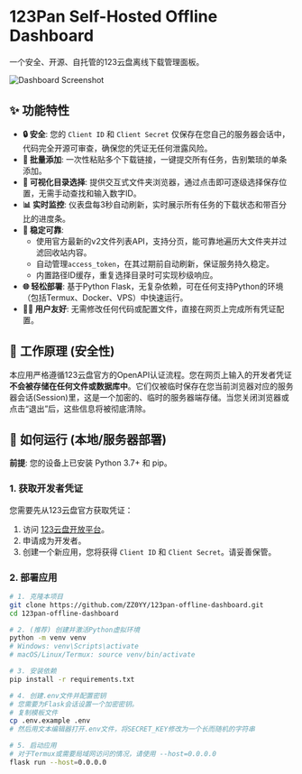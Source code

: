 # 123Pan Self-Hosted Offline Dashboard

一个安全、开源、自托管的123云盘离线下载管理面板。

![Dashboard Screenshot](https://p.inari.site/usr/1764/68aab99e51720.jpg)

## ✨ 功能特性

- **🔒 安全**: 您的 `Client ID` 和 `Client Secret` 仅保存在您自己的服务器会话中，代码完全开源可审查，确保您的凭证无任何泄露风险。
- **🚀 批量添加**: 一次性粘贴多个下载链接，一键提交所有任务，告别繁琐的单条添加。
- **🌳 可视化目录选择**: 提供交互式文件夹浏览器，通过点击即可逐级选择保存位置，无需手动查找和输入数字ID。
- **📊 实时监控**: 仪表盘每3秒自动刷新，实时展示所有任务的下载状态和带百分比的进度条。
- **💪 稳定可靠**:
    - 使用官方最新的v2文件列表API，支持分页，能可靠地遍历大文件夹并过滤回收站内容。
    - 自动管理`access_token`，在其过期前自动刷新，保证服务持久稳定。
    - 内置路径ID缓存，重复选择目录时可实现秒级响应。
- **🌐 轻松部署**: 基于Python Flask，无复杂依赖，可在任何支持Python的环境（包括Termux、Docker、VPS）中快速运行。
- **👨‍💻 用户友好**: 无需修改任何代码或配置文件，直接在网页上完成所有凭证配置。

## 🔐 工作原理 (安全性)

本应用严格遵循123云盘官方的OpenAPI认证流程。您在网页上输入的开发者凭证**不会被存储在任何文件或数据库中**。它们仅被临时保存在您当前浏览器对应的服务器会话(Session)里，这是一个加密的、临时的服务器端存储。当您关闭浏览器或点击“退出”后，这些信息将被彻底清除。

## 🚀 如何运行 (本地/服务器部署)

**前提**: 您的设备上已安装 Python 3.7+ 和 pip。

### 1. 获取开发者凭证

您需要先从123云盘官方获取凭证：

1.  访问 [123云盘开放平台](https://www.123pan.cn/developer)。
2.  申请成为开发者。
3.  创建一个新应用，您将获得 `Client ID` 和 `Client Secret`。请妥善保管。

### 2. 部署应用

```bash
# 1. 克隆本项目
git clone https://github.com/ZZ0YY/123pan-offline-dashboard.git
cd 123pan-offline-dashboard

# 2. (推荐) 创建并激活Python虚拟环境
python -m venv venv
# Windows: venv\Scripts\activate
# macOS/Linux/Termux: source venv/bin/activate

# 3. 安装依赖
pip install -r requirements.txt

# 4. 创建.env文件并配置密钥
# 您需要为Flask会话设置一个加密密钥。
# 复制模板文件
cp .env.example .env
# 然后用文本编辑器打开.env文件，将SECRET_KEY修改为一个长而随机的字符串

# 5. 启动应用
# 对于Termux或需要局域网访问的情况，请使用 --host=0.0.0.0
flask run --host=0.0.0.0